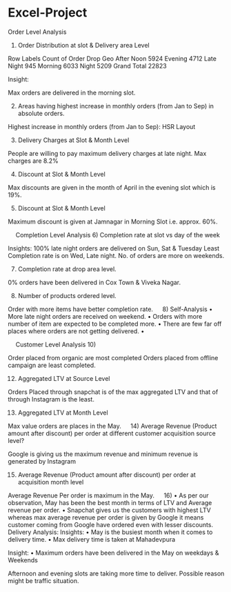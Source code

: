 # Excel-Project

Order Level Analysis

1) Order Distribution at slot & Delivery area Level

Row Labels	Count of Order Drop Geo
After Noon	5924
Evening	4712
Late Night	945
Morning	6033
Night	5209
Grand Total	22823
 

Insight:

Max orders are delivered in the morning slot.

 

2) Areas having highest increase in monthly orders (from Jan to Sep) in absolute orders.

 
Highest increase in monthly orders (from Jan to Sep): HSR Layout
 


3) Delivery Charges at Slot & Month Level

 


People are willing to pay maximum delivery charges at late night. Max charges are 8.2%




 


4) Discount at Slot & Month Level

 
Max discounts are given in the month of April in the evening slot which is 19%.













5) Discount at Slot & Month Level

 
Maximum discount is given at Jamnagar in Morning Slot i.e. approx. 60%.



 
Completion Level Analysis
6)	 Completion rate at slot vs day of the week

 
Insights:
100% late night orders are delivered on Sun, Sat & Tuesday
Least Completion rate is on Wed, Late night.
No. of orders are more on weekends.










7)	 Completion rate at drop area level.

 

0% orders have been delivered in Cox Town & Viveka Nagar.
 


8) Number of products ordered level.

 

Order with more items have better completion rate.
 
8)	Self-Analysis
•	More late night orders are received on weekend.
•	Orders with more number of item are expected to be completed more.
•	There are few far off places where orders are not getting delivered.
•	



 
Customer Level Analysis
10)
 

Order placed from organic are most completed
Orders placed from offline campaign are least completed.
 


12) Aggregated LTV at Source Level
 
Orders Placed through snapchat is of the max aggregated LTV and that of through Instagram is the least.
 

13) Aggregated LTV at Month Level
 

Max value orders are places in the May.
 
14) Average Revenue (Product amount after discount) per order at different customer acquisition source level?

 

Google is giving us the maximum revenue and minimum revenue is generated by Instagram
 


15) Average Revenue (Product amount after discount) per order at acquisition month level
 
Average Revenue Per order is maximum in the May.
 
16)
•	As per our observation, May has been the best month in terms of LTV and Average revenue per order.
•	Snapchat gives us the customers with highest LTV whereas max average revenue per order is given by Google it means customer coming from Google have ordered even with lesser discounts.
 
Delivery Analysis:
Insights:
•	May is the busiest month when it comes to delivery time.
•	Max delivery time is taken at Mahadevpura


 

Insight: 
•	Maximum orders have been delivered in the May on weekdays & Weekends
 
 

Afternoon and evening slots are taking more time to deliver. Possible reason might be traffic situation.
